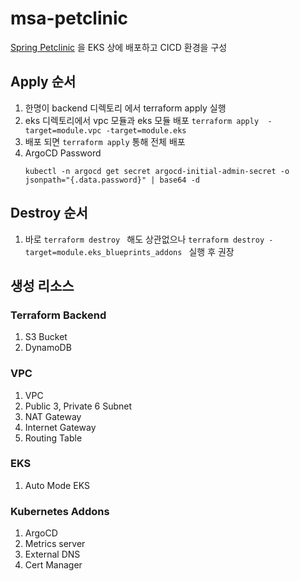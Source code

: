 # msa-petclinic

[Spring Petclinic](https://github.com/spring-petclinic/spring-petclinic-microservices) 을 EKS 상에 배포하고 CICD 환경을 구성


## Apply 순서 
1. 한명이 backend 디렉토리 에서 terraform apply 실행
2. eks 디렉토리에서 vpc 모듈과 eks 모듈 배포 ``` terraform apply  -target=module.vpc -target=module.eks  ```
3. 배포 되면 ```terraform apply``` 통해 전체 배포
4. ArgoCD Password   
    ```
    kubectl -n argocd get secret argocd-initial-admin-secret -o jsonpath="{.data.password}" | base64 -d
    ``` 


## Destroy 순서
1. 바로 ```terraform destroy ``` 해도 상관없으나  ```terraform destroy -target=module.eks_blueprints_addons ``` 실행 후 권장


## 생성 리소스

### Terraform Backend

1. S3 Bucket 
2. DynamoDB

### VPC

1. VPC
2. Public 3, Private 6 Subnet
3. NAT Gateway
4. Internet Gateway
5. Routing Table

### EKS

1. Auto Mode EKS

### Kubernetes Addons

1. ArgoCD
2. Metrics server
3. External DNS
4. Cert Manager

